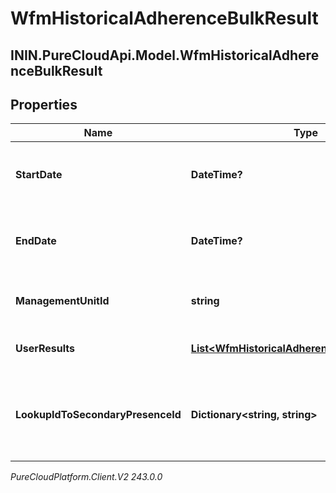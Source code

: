 # WfmHistoricalAdherenceBulkResult

## ININ.PureCloudApi.Model.WfmHistoricalAdherenceBulkResult

## Properties

|Name | Type | Description | Notes|
|------------ | ------------- | ------------- | -------------|
| **StartDate** | **DateTime?** | Beginning of the date range for this result in ISO-8601 format | [optional] |
| **EndDate** | **DateTime?** | End of the date range for this result in ISO-8601 format | [optional] |
| **ManagementUnitId** | **string** | The ID of the management unit for this result | [optional] |
| **UserResults** | [**List&lt;WfmHistoricalAdherenceBulkUserResult&gt;**](WfmHistoricalAdherenceBulkUserResult) | The individual results for each user | [optional] |
| **LookupIdToSecondaryPresenceId** | **Dictionary&lt;string, string&gt;** | Map of secondary presence lookup ID to corresponding secondary presence ID | [optional] |



_PureCloudPlatform.Client.V2 243.0.0_

